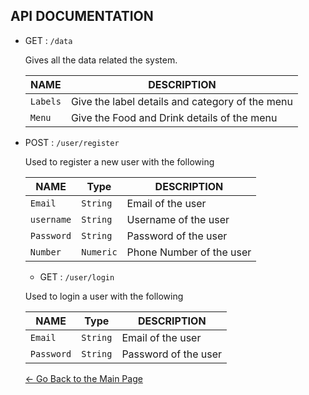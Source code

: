 ## API DOCUMENTATION

- GET : `/data`
  
  Gives all the data related the system.
  
  | NAME | DESCRIPTION |
  | ----- | ---------- |
  | `Labels` | Give the label details and category of the menu |
  | `Menu` | Give the Food and Drink details of the menu|


- POST :  `/user/register`

  Used to register a new user with the following

  | NAME |Type |DESCRIPTION |
  | ----- | ----- |---------- |
  | `Email` | `String` | Email of the user |
   | `username` | `String` | Username of the user |
    | `Password` | `String` | Password of the user |
    | `Number` | `Numeric` | Phone Number of the user |


  - GET :  `/user/login`

  Used to login a  user with the following

  | NAME |Type |DESCRIPTION |
  | ----- | ----- |---------- |
  | `Email` | `String` | Email of the user |
  | `Password` | `String` | Password of the user |
   
  

  [<- Go Back to the Main Page](./README.md) 
  
  

